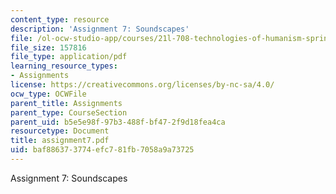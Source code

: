 ```yaml
---
content_type: resource
description: 'Assignment 7: Soundscapes'
file: /ol-ocw-studio-app/courses/21l-708-technologies-of-humanism-spring-2003/baf886373774efc781fb7058a9a73725_assignment7.pdf
file_size: 157816
file_type: application/pdf
learning_resource_types:
- Assignments
license: https://creativecommons.org/licenses/by-nc-sa/4.0/
ocw_type: OCWFile
parent_title: Assignments
parent_type: CourseSection
parent_uid: b5e5e98f-97b3-488f-bf47-2f9d18fea4ca
resourcetype: Document
title: assignment7.pdf
uid: baf88637-3774-efc7-81fb-7058a9a73725
---
```

Assignment 7: Soundscapes